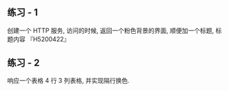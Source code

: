 # 

## 练习 - 1
创建一个 HTTP 服务, 访问的时候, 返回一个粉色背景的界面, 顺便加一个标题, 标题内容 『H5200422』

## 练习 - 2
响应一个表格 4 行 3 列表格, 并实现隔行换色.
